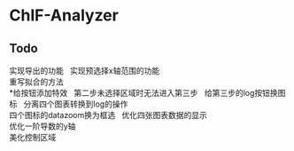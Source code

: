 # ChlF-Analyzer
## Todo
实现导出的功能  
实现预选择x轴范围的功能  
重写拟合的方法  
\*给按钮添加特效  
第二步未选择区域时无法进入第三步  
给第三步的log按钮换图标  
分离四个图表转换到log的操作  
四个图标的datazoom换为框选  
优化四张图表数据的显示  
优化一阶导数的y轴  
美化控制区域  
